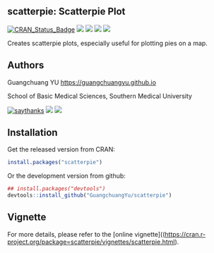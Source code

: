 <!-- README.md is generated from README.Rmd. Please edit that file -->

## scatterpie: Scatterpie Plot

[![CRAN\_Status\_Badge](http://www.r-pkg.org/badges/version/scatterpie?color=green)](https://cran.r-project.org/package=scatterpie)
[![](https://img.shields.io/badge/devel%20version-0.1.3-green.svg)](https://github.com/guangchuangyu/scatterpie)
![](https://cranlogs.r-pkg.org/badges/grand-total/scatterpie?color=green)
![](https://cranlogs.r-pkg.org/badges/scatterpie?color=green)
![](https://cranlogs.r-pkg.org/badges/last-week/scatterpie?color=green)

Creates scatterpie plots, especially useful for plotting pies on a map.

## Authors

Guangchuang YU <https://guangchuangyu.github.io>

School of Basic Medical Sciences, Southern Medical University

[![saythanks](https://img.shields.io/badge/say-thanks-ff69b4.svg)](https://saythanks.io/to/GuangchuangYu)
[![](https://img.shields.io/badge/follow%20me%20on-微信-green.svg)](https://guangchuangyu.github.io/blog_images/biobabble.jpg)
[![](https://img.shields.io/badge/打赏-支付宝/微信-green.svg)](https://guangchuangyu.github.io/blog_images/pay_qrcode.png)

## Installation

Get the released version from CRAN:

``` r
install.packages("scatterpie")
```

Or the development version from github:

``` r
## install.packages("devtools")
devtools::install_github("GuangchuangYu/scatterpie")
```

## Vignette

For more details, please refer to the \[online
vignette\]((<https://cran.r-project.org/package=scatterpie/vignettes/scatterpie.html>).
